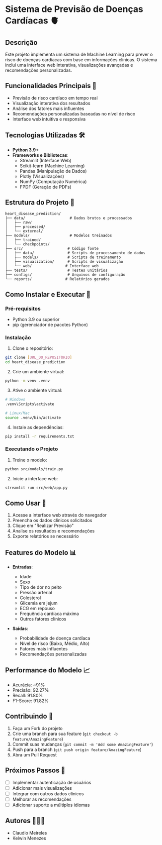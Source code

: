 # Sistema de Previsão de Doenças Cardíacas 🫀

## Descrição
Este projeto implementa um sistema de Machine Learning para prever o risco de doenças cardíacas com base em informações clínicas. O sistema inclui uma interface web interativa, visualizações avançadas e recomendações personalizadas.

## Funcionalidades Principais 🌟
- Previsão de risco cardíaco em tempo real
- Visualização interativa dos resultados
- Análise dos fatores mais influentes
- Recomendações personalizadas baseadas no nível de risco
- Interface web intuitiva e responsiva

## Tecnologias Utilizadas 🛠
- **Python 3.9+**
- **Frameworks e Bibliotecas**:
  - Streamlit (Interface Web)
  - Scikit-learn (Machine Learning)
  - Pandas (Manipulação de Dados)
  - Plotly (Visualizações)
  - NumPy (Computação Numérica)
  - FPDF (Geração de PDFs)

## Estrutura do Projeto 📁
```
heart_disease_prediction/
├── data/                    # Dados brutos e processados
│   ├── raw/
│   ├── processed/
│   └── external/
├── models/                  # Modelos treinados
│   ├── trained/
│   └── checkpoints/
├── src/                    # Código fonte
│   ├── data/               # Scripts de processamento de dados
│   ├── models/             # Scripts de treinamento
│   ├── visualization/      # Scripts de visualização
│   └── web/               # Interface web
├── tests/                  # Testes unitários
├── configs/                # Arquivos de configuração
└── reports/               # Relatórios gerados
```

## Como Instalar e Executar 🚀

### Pré-requisitos
- Python 3.9 ou superior
- pip (gerenciador de pacotes Python)

### Instalação
1. Clone o repositório:
```bash
git clone [URL_DO_REPOSITÓRIO]
cd heart_disease_prediction
```

2. Crie um ambiente virtual:
```bash
python -m venv .venv
```

3. Ative o ambiente virtual:
```bash
# Windows
.venv\Scripts\activate

# Linux/Mac
source .venv/bin/activate
```

4. Instale as dependências:
```bash
pip install -r requirements.txt
```

### Executando o Projeto
1. Treine o modelo:
```bash
python src/models/train.py
```

2. Inicie a interface web:
```bash
streamlit run src/web/app.py
```

## Como Usar 📱
1. Acesse a interface web através do navegador
2. Preencha os dados clínicos solicitados
3. Clique em "Realizar Previsão"
4. Analise os resultados e recomendações
5. Exporte relatórios se necessário

## Features do Modelo 📊
- **Entradas**:
  - Idade
  - Sexo
  - Tipo de dor no peito
  - Pressão arterial
  - Colesterol
  - Glicemia em jejum
  - ECG em repouso
  - Frequência cardíaca máxima
  - Outros fatores clínicos

- **Saídas**:
  - Probabilidade de doença cardíaca
  - Nível de risco (Baixo, Médio, Alto)
  - Fatores mais influentes
  - Recomendações personalizadas

## Performance do Modelo 📈
- Acurácia: ~91%
- Precisão: 92.27%
- Recall: 91.80%
- F1-Score: 91.82%

## Contribuindo 🤝
1. Faça um Fork do projeto
2. Crie uma branch para sua feature (`git checkout -b feature/AmazingFeature`)
3. Commit suas mudanças (`git commit -m 'Add some AmazingFeature'`)
4. Push para a branch (`git push origin feature/AmazingFeature`)
5. Abra um Pull Request

## Próximos Passos 🎯
- [ ] Implementar autenticação de usuários
- [ ] Adicionar mais visualizações
- [ ] Integrar com outros dados clínicos
- [ ] Melhorar as recomendações
- [ ] Adicionar suporte a múltiplos idiomas

## Autores 🙋🏼‍♂️ 
- Claudio Meireles
- Kelwin Menezes
